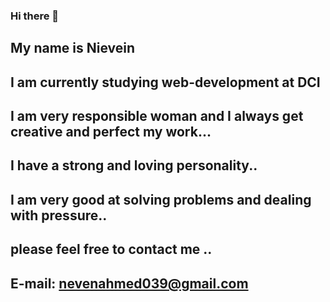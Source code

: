 ### Hi there 👋

## My name is Nievein 
## I am currently studying web-development at DCI 

## I am very responsible woman and I always get creative and perfect my work...
## I have a strong and loving personality.. 
## I am  very good at solving problems and dealing with pressure..

## please feel free to contact me .. 
## E-mail: nevenahmed039@gmail.com


